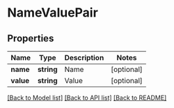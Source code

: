 # NameValuePair

## Properties
Name | Type | Description | Notes
------------ | ------------- | ------------- | -------------
**name** | **string** | Name | [optional] 
**value** | **string** | Value | [optional] 

[[Back to Model list]](../README.md#documentation-for-models) [[Back to API list]](../README.md#documentation-for-api-endpoints) [[Back to README]](../README.md)



